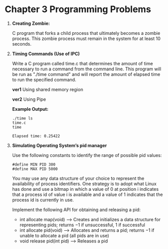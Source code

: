 # Chapter 3 Programming Problems

1. **Creating Zombie:**

    C program that forks
    a child process that ultimately becomes a zombie process. This zombie
    process must remain in the system for at least 10 seconds.

2. **Timing Commands (Use of IPC)**

    Write a C program called time.c that determines the amount of time
    necessary to run a command from the command line. This program will
    be run as "./time command" and will report the amount of elapsed
    time to run the specified command.

    **ver1** Using shared memory region

    **ver2** Using Pipe

    **Example Output:**

    ```
    ./time ls
    time.c
    time

    Elapsed time: 0.25422
    ```

3. **Simulating Operating System’s pid manager**

    Use the following constants to identify the range of possible pid
    values:

    ```
    #define MIN PID 300
    #define MAX PID 5000
    ``` 
    You may use any data structure of your choice to represent the availability of process identifiers. One strategy is to adopt what Linux has done and use a bitmap in which a value of 0 at position i indicates that
    a process id of value i is available and a value of 1 indicates that the process id is currently in use.

    Implement the following API for obtaining and releasing a pid:
    - int allocate map(void) —> Creates and initializes a data structure for representing pids; returns −1 if unsuccessful, 1 if successful
    - int allocate pid(void) —> Allocates and returns a pid; returns
    −1 if unable to allocate a pid (all pids are in use)
    - void release pid(int pid) —> Releases a pid
    
